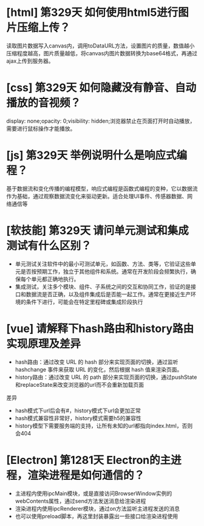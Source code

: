 # [html] 第329天 如何使用html5进行图片压缩上传？

读取图片数据写入canvas内，调用toDataURL方法，设置图片的质量，数值越小压缩程度越高，图片质量越低，将canvas内图片数据转换为base64格式，再通过ajax上传到服务器。

# [css] 第329天 如何隐藏没有静音、自动播放的音视频？

display: none;opacity: 0;visibility: hidden;浏览器禁止在页面打开时自动播放，需要进行鼠标操作才能播放。

# [js] 第329天 举例说明什么是响应式编程？

基于数据流和变化传播的编程模型，响应式编程是函数式编程的变种，它以数据流作为基础，通过观察数据流变化来驱动更新。适合处理UI事件、传感器数据、网络通信等

# [软技能] 第329天 请问单元测试和集成测试有什么区别？

- 单元测试关注软件中的最小可测试单元，如函数、方法、类等，它验证这些单元是否按预期工作，独立于其他组件和系统。通常在开发阶段会频繁执行，确保每个单元都正确地执行。
- 集成测试，关注多个模块、组件、子系统之间的交互和协同工作，验证的是接口和数据流是否正确，以及组件集成后是否能一起工作。通常在更接近生产环境的条件下进行，可能会在特定里程碑或集成阶段执行

# [vue] 请解释下hash路由和history路由实现原理及差异

- hash路由：通过改变 URL 的 hash 部分来实现页面的切换，通过监听 hashchange 事件来获取 URL 的变化，然后根据 hash 值来渲染页面。
- history路由：通过改变 URL 的 path 部分来实现页面的切换，通过pushState和replaceState来改变浏览器的url而不会重新加载页面

差异
- hash模式下url后会有#，history模式下url会更加正常
- hash模式兼容性非常好，history模式需要h5的兼容性
- history模型下需要服务端的支持，让所有未知的url都指向index.html，否则会404

# [Electron] 第1281天 Electron的主进程，渲染进程是如何通信的？

- 主进程内使用ipcMain模块，或是直接访问BrowserWindow实例的webContents属性，通过send方法发送消息给渲染进程
- 渲染进程内使用ipcRenderer模块，通过on方法监听主进程发送的消息
- 也可以使用preload脚本，再这里封装暴露出一些接口给渲染进程使用
